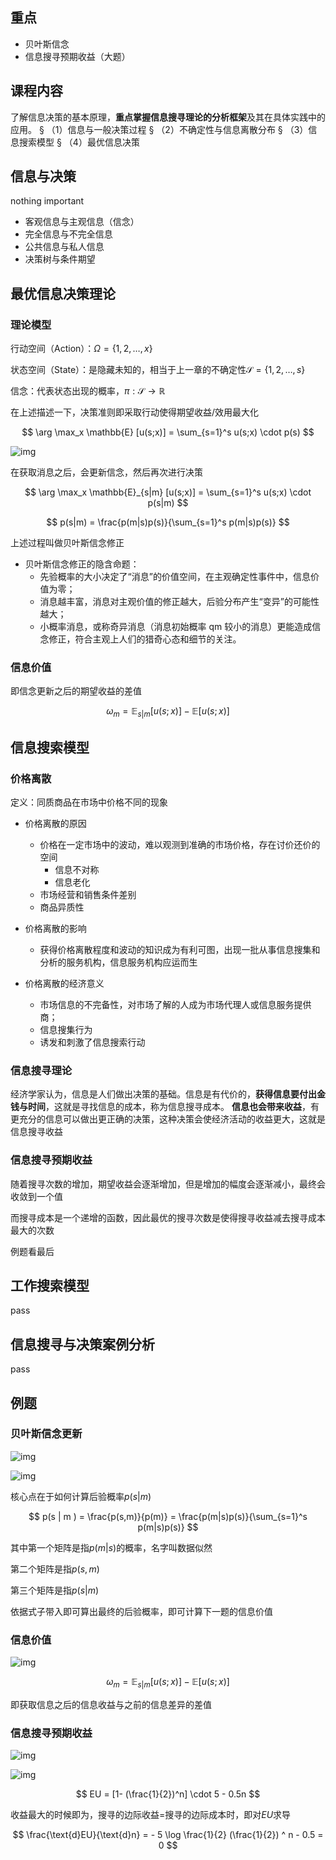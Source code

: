 ## 重点

- 贝叶斯信念
- 信息搜寻预期收益（大题）

## 课程内容

了解信息决策的基本原理，**重点掌握信息搜寻理论的分析框架**及其在具体实践中的应用。
§ （1）信息与一般决策过程
§ （2）不确定性与信息离散分布
§ （3）信息搜索模型
§ （4）最优信息决策

## 信息与决策

nothing important

- 客观信息与主观信息（信念）
- 完全信息与不完全信息
- 公共信息与私人信息
- 决策树与条件期望

## 最优信息决策理论

### 理论模型

行动空间（Action）：$\Omega = \{ 1,2,\dots, x \}$

状态空间（State）：是隐藏未知的，相当于上一章的不确定性$\mathcal{S} = \{ 1,2,\dots, s \}$

信念：代表状态出现的概率，$\pi  : \mathcal{S} \to \mathbb{R}$

在上述描述一下，决策准则即采取行动使得期望收益/效用最大化

$$
\arg \max_x \mathbb{E} [u(s;x)] = \sum_{s=1}^s u(s;x) \cdot p(s)
$$

![img](https://img2023.cnblogs.com/blog/3436855/202406/3436855-20240609192731248-1479466703.png)

在获取消息之后，会更新信念，然后再次进行决策

$$
\arg \max_x \mathbb{E}_{s|m} [u(s;x)] = \sum_{s=1}^s u(s;x) \cdot p(s|m)
$$

$$
p(s|m) = \frac{p(m|s)p(s)}{\sum_{s=1}^s p(m|s)p(s)}
$$

上述过程叫做贝叶斯信念修正

- 贝叶斯信念修正的隐含命题：
  - 先验概率的大小决定了“消息”的价值空间，在主观确定性事件中，信息价值为零；
  - 消息越丰富，消息对主观价值的修正越大，后验分布产生“变异”的可能性越大；
  - 小概率消息，或称奇异消息（消息初始概率 qm 较小的消息）更能造成信念修正，符合主观上人们的猎奇心态和细节的关注。

### 信息价值

即信念更新之后的期望收益的差值

$$
\omega_m = \mathbb{E}_{s|m} [u(s;x)] - \mathbb{E} [u(s;x)]
$$

## 信息搜索模型

### 价格离散

定义：同质商品在市场中价格不同的现象

- 价格离散的原因

  - 价格在一定市场中的波动，难以观测到准确的市场价格，存在讨价还价的空间
    - 信息不对称
    - 信息老化
  - 市场经营和销售条件差别
  - 商品异质性

- 价格离散的影响
  - 获得价格离散程度和波动的知识成为有利可图，出现一批从事信息搜集和分析的服务机构，信息服务机构应运而生
- 价格离散的经济意义
  - 市场信息的不完备性，对市场了解的人成为市场代理人或信息服务提供商；
  - 信息搜集行为
  - 诱发和刺激了信息搜索行动

### 信息搜寻理论

经济学家认为，信息是人们做出决策的基础。信息是有代价的，**获得信息要付出金钱与时间**，这就是寻找信息的成本，称为信息搜寻成本。
**信息也会带来收益**，有更充分的信息可以做出更正确的决策，这种决策会使经济活动的收益更大，这就是信息搜寻收益

### 信息搜寻预期收益

随着搜寻次数的增加，期望收益会逐渐增加，但是增加的幅度会逐渐减小，最终会收敛到一个值

而搜寻成本是一个递增的函数，因此最优的搜寻次数是使得搜寻收益减去搜寻成本最大的次数

例题看最后

## 工作搜索模型

pass

## 信息搜寻与决策案例分析

pass

## 例题

### 贝叶斯信念更新

![img](https://img2023.cnblogs.com/blog/3436855/202406/3436855-20240609210036628-2100881054.png)

![img](https://img2023.cnblogs.com/blog/3436855/202406/3436855-20240609210113088-66138889.png)

核心点在于如何计算后验概率$p(s | m)$

$$
p(s | m ) = \frac{p(s,m)}{p(m)} = \frac{p(m|s)p(s)}{\sum_{s=1}^s p(m|s)p(s)}
$$

其中第一个矩阵是指$p(m|s)$的概率，名字叫数据似然

第二个矩阵是指$p(s,m)$

第三个矩阵是指$p(s | m)$

依据式子带入即可算出最终的后验概率，即可计算下一题的信息价值

### 信息价值

![img](https://img2023.cnblogs.com/blog/3436855/202406/3436855-20240609212148393-2015338074.png)

$$
\omega_m = \mathbb{E}_{s|m} [u(s;x)] - \mathbb{E} [u(s;x)]
$$

即获取信息之后的信息收益与之前的信息差异的差值

### 信息搜寻预期收益

![img](https://img2023.cnblogs.com/blog/3436855/202406/3436855-20240609213638186-898223161.png)

![img](https://img2023.cnblogs.com/blog/3436855/202406/3436855-20240609213700355-856139815.png)

$$
EU = [1- (\frac{1}{2})^n] \cdot 5 - 0.5n
$$

收益最大的时候即为，搜寻的边际收益=搜寻的边际成本时，即对$EU$求导

$$
\frac{\text{d}EU}{\text{d}n} = - 5 \log \frac{1}{2} (\frac{1}{2}) ^ n - 0.5 = 0
$$
